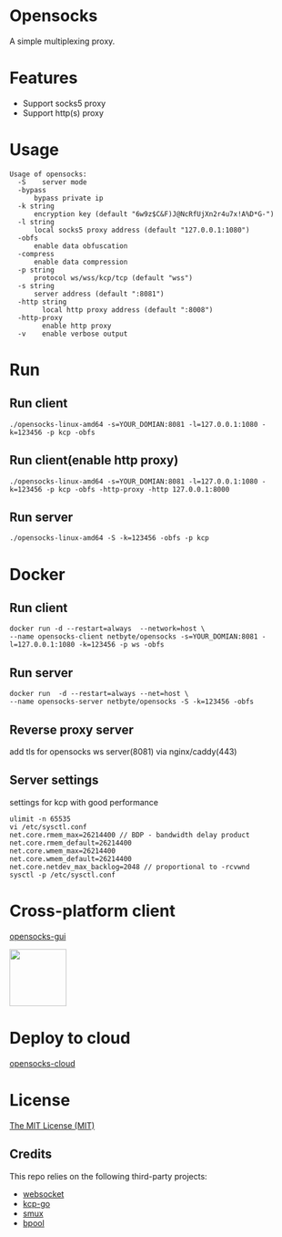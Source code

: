 # Opensocks

A simple multiplexing proxy.

# Features
* Support socks5 proxy
* Support http(s) proxy

# Usage
```
Usage of opensocks:
  -S	server mode
  -bypass
      bypass private ip
  -k string
      encryption key (default "6w9z$C&F)J@NcRfUjXn2r4u7x!A%D*G-")
  -l string
      local socks5 proxy address (default "127.0.0.1:1080")
  -obfs
      enable data obfuscation
  -compress
      enable data compression
  -p string
      protocol ws/wss/kcp/tcp (default "wss")
  -s string
      server address (default ":8081")
  -http string
        local http proxy address (default ":8008")
  -http-proxy
        enable http proxy
  -v    enable verbose output
```
# Run
## Run client
```
./opensocks-linux-amd64 -s=YOUR_DOMIAN:8081 -l=127.0.0.1:1080 -k=123456 -p kcp -obfs
```

## Run client(enable http proxy)
```
./opensocks-linux-amd64 -s=YOUR_DOMIAN:8081 -l=127.0.0.1:1080 -k=123456 -p kcp -obfs -http-proxy -http 127.0.0.1:8000
```

## Run server
```
./opensocks-linux-amd64 -S -k=123456 -obfs -p kcp
```

# Docker

## Run client
```
docker run -d --restart=always  --network=host \
--name opensocks-client netbyte/opensocks -s=YOUR_DOMIAN:8081 -l=127.0.0.1:1080 -k=123456 -p ws -obfs
```

## Run server
```
docker run  -d --restart=always --net=host \
--name opensocks-server netbyte/opensocks -S -k=123456 -obfs
```

## Reverse proxy server
add tls for opensocks ws server(8081) via nginx/caddy(443)

## Server settings
settings for kcp with good performance
```
ulimit -n 65535
vi /etc/sysctl.conf
net.core.rmem_max=26214400 // BDP - bandwidth delay product
net.core.rmem_default=26214400
net.core.wmem_max=26214400
net.core.wmem_default=26214400
net.core.netdev_max_backlog=2048 // proportional to -rcvwnd
sysctl -p /etc/sysctl.conf
```

# Cross-platform client
[opensocks-gui](https://github.com/net-byte/opensocks-gui)
<p>
<a href="https://play.google.com/store/apps/details?id=com.netbyte.opensocks"><img src="https://play.google.com/intl/en_us/badges/images/generic/en-play-badge.png" height="100"></a>
</p>

# Deploy to cloud
[opensocks-cloud](https://github.com/net-byte/opensocks-cloud)

# License
[The MIT License (MIT)](https://raw.githubusercontent.com/net-byte/opensocks/main/LICENSE)

## Credits

This repo relies on the following third-party projects:
- [websocket](https://github.com/gorilla/websocket)
- [kcp-go](https://github.com/xtaci/kcp-go)
- [smux](https://github.com/xtaci/smux)
- [bpool](https://github.com/oxtoacart/bpool)
